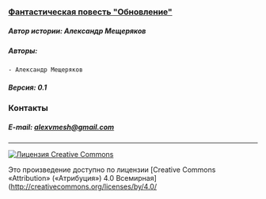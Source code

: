 ### [Фантастическая повесть "Обновление"](/contents.md)

##### Автор истории: Александр Мещеряков
##### Авторы:

    - Александр Мещеряков

##### Версия: 0.1

### Контакты

##### E-mail: alexvmesh@gmail.com

------------------------------------------------------------------

[![Лицензия Creative Commons](https://i.creativecommons.org/l/by/4.0/88x31.png)](http://creativecommons.org/licenses/by/4.0/)

Это произведение доступно по лицензии [Creative Commons «Attribution» («Атрибуция») 4.0 Всемирная](http://creativecommons.org/licenses/by/4.0/
